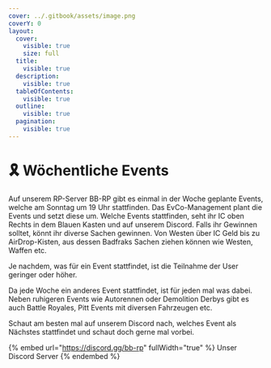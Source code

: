 ```yaml
---
cover: ../.gitbook/assets/image.png
coverY: 0
layout:
  cover:
    visible: true
    size: full
  title:
    visible: true
  description:
    visible: true
  tableOfContents:
    visible: true
  outline:
    visible: true
  pagination:
    visible: true
---
```


# 🎗 Wöchentliche Events

Auf unserem RP-Server BB-RP gibt es einmal in der Woche geplante Events, welche am Sonntag um 19 Uhr stattfinden. Das EvCo-Management plant die Events und setzt diese um. Welche Events stattfinden, seht ihr IC oben Rechts in dem Blauen Kasten und auf unserem Discord. Falls ihr Gewinnen solltet, könnt ihr diverse Sachen gewinnen. Von Westen über IC Geld bis zu AirDrop-Kisten, aus dessen Badfraks Sachen ziehen können wie Westen, Waffen etc.

Je nachdem, was für ein Event stattfindet, ist die Teilnahme der User geringer oder höher.

Da jede Woche ein anderes Event stattfindet, ist für jeden mal was dabei. Neben ruhigeren Events wie Autorennen oder Demolition Derbys gibt es auch Battle Royales, Pitt Events mit diversen Fahrzeugen etc.

Schaut am besten mal auf unserem Discord nach, welches Event als Nächstes stattfindet und schaut doch gerne mal vorbei.

{% embed url="https://discord.gg/bb-rp" fullWidth="true" %}
Unser Discord Server
{% endembed %}
